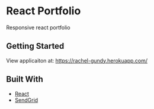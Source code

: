 # React Portfolio
Responsive react portfolio

## Getting Started
View applicaiton at: https://rachel-gundy.herokuapp.com/

## Built With
* [React](https://reactjs.org/)
* [SendGrid](https://sendgrid.com/)

